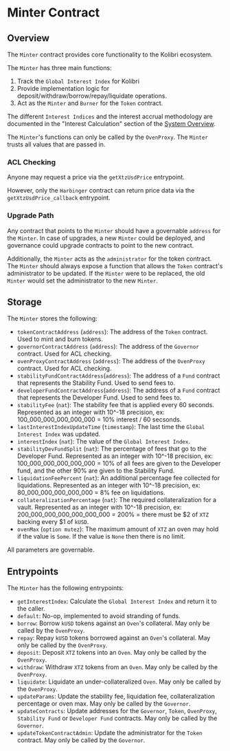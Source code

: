 # Minter Contract

## Overview

The `Minter` contract provides core functionality to the Kolibri ecosystem. 

The `Minter` has three main functions:
1) Track the `Global Interest Index` for Kolibri
2) Provide implementation logic for deposit/withdraw/borrow/repay/liquidate operations.
3) Act as the `Minter` and `Burner` for the `Token` contract.

The different `Interest Indices` and the interest accrual methodology are documented in the "Interest Calculation" section of the [System Overview](#/project-info/general/intro).

The `Minter`'s functions can only be called by the `OvenProxy`. The `Minter` trusts all values that are passed in. 

### ACL Checking

Anyone may request a price via the `getXtzUsdPrice` entrypoint.

However, only the `Harbinger` contract can return price data via the `getXtzUsdPrice_callback` entrypoint.

### Upgrade Path

Any contract that points to the `Minter` should have a governable `address` for the `Minter`. In case of upgrades, a new `Minter` could be deployed, and governance could upgrade contracts to point to the new contract.

Additionally, the `Minter` acts as the `administrator` for the token contract. The `Minter` should always expose a function that allows the `Token` contract's administrator to be updated. If the `Minter` were to be replaced, the old `Minter` would set the administrator to the new `Minter`.

## Storage

The `Minter` stores the following:
- `tokenContractAddress` (`address`): The address of the `Token` contract. Used to mint and burn tokens.
- `governorContractAddress` (`address`): The address of the `Governor` contract. Used for ACL checking.
- `ovenProxyContractAddress` (`address`): The address of the `OvenProxy` contract. Used for ACL checking.
- `stabilityFundContractAddress`(`address`): The address of a `Fund` contract that represents the Stability Fund. Used to send fees to.
- `developerFundContractAddress`(`address`): The address of a `Fund` contract that represents the Developer Fund. Used to send fees to.
- `stabilityFee` (`nat`): The stability fee that is applied every 60 seconds. Represented as an integer with 10^-18 precision, ex: 100_000_000_000_000_000 = 10% interest / 60 secsonds.
- `lastInterestIndexUpdateTime` (`timestamp`): The last time the `Global Interest Index` was updated.
- `interestIndex` (`nat`): The value of the `Global Interest Index`.
- `stabilityDevFundSplit` (`nat`): The percentage of fees that go to the Developer Fund. Represented as an integer with 10^-18 precision, ex: 100_000_000_000_000_000 = 10% of all fees are given to the Developer fund, and the other 90% are given to the Stability Fund.
- `liquidationFeePercent` (`nat`): An additional percentage fee collected for liquidations. Represented as an integer with 10^-18 precision, ex: 80_000_000_000_000_000 = 8% fee on liquidations.
- `collateralizationPercentage` (`nat`): The required collateralization for a vault. Represented as an integer with 10^-18 precision, ex:
200_000_000_000_000_000_000 = 200% = there must be $2 of `XTZ` backing every $1 of `kUSD`.
- `ovenMax` (`option mutez`): The maximum amount of `XTZ` an oven may hold if the value is `Some`. If the value is `None` then there is no limit.

All parameters are governable.

## Entrypoints

The `Minter` has the following entrypoints:
- `getInterestIndex`: Calculate the `Global Interest Index` and return it to the caller.
- `default`: No-op, implemented to avoid stranding of funds.
- `borrow`: Borrow `kUSD` tokens against an `Oven`'s collateral. May only be called by the `OvenProxy`.
- `repay`: Repay `kUSD` tokens borrowed against an `Oven`'s collateral. May only be called by the `OvenProxy`.
- `deposit`: Deposit `XTZ` tokens into an `Oven`. May only be called by the `OvenProxy`.
- `withdraw`: Withdraw `XTZ` tokens from an `Oven`. May only be called by the `OvenProxy`.
- `liquidate`: Liquidate an under-collateralized `Oven`. May only be called by the `OvenProxy`.
- `updateParams`: Update the stability fee, liquidation fee, collateralization percentage or oven max. May only be called by the `Governor`.
- `updateContracts`: Update addresses for the `Governor`, `Token`, `OvenProxy`, `Stability Fund` or `Developer Fund` contracts. May only be called by the `Governor`.
- `updateTokenContractAdmin`: Update the administrator for the `Token` contract. May only be called by the `Governor`.
